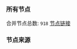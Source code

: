 ### 所有节点
合并节点总数: `918`
[节点链接](https://raw.githubusercontent.com/rzhy1/11/master/sub/sub_merge_base64.txt)

### 节点来源
